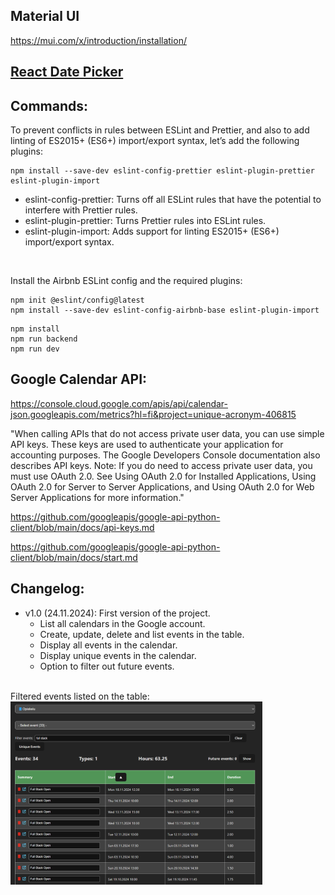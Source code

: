 ## Material UI

https://mui.com/x/introduction/installation/

## [React Date Picker](https://mui.com/x/react-date-pickers/date-picker/)

## Commands:

<p>To prevent conflicts in rules between ESLint and Prettier, and also to add linting of ES2015+ (ES6+) import/export syntax, let’s add the following plugins:</p>

```
npm install --save-dev eslint-config-prettier eslint-plugin-prettier eslint-plugin-import
```
- eslint-config-prettier: Turns off all ESLint rules that have the potential to interfere with Prettier rules.
- eslint-plugin-prettier: Turns Prettier rules into ESLint rules.
- eslint-plugin-import: Adds support for linting ES2015+ (ES6+) import/export syntax.

<br>
<p>Install the Airbnb ESLint config and the required plugins:</p>

```
npm init @eslint/config@latest
npm install --save-dev eslint-config-airbnb-base eslint-plugin-import
```

```
npm install
npm run backend
npm run dev
```

## Google Calendar API:

https://console.cloud.google.com/apis/api/calendar-json.googleapis.com/metrics?hl=fi&project=unique-acronym-406815

"When calling APIs that do not access private user data, you can use simple API keys. These keys are used to authenticate your application for accounting purposes. The Google Developers Console documentation also describes API keys.
Note: If you do need to access private user data, you must use OAuth 2.0. See Using OAuth 2.0 for Installed Applications, Using OAuth 2.0 for Server to Server Applications, and Using OAuth 2.0 for Web Server Applications for more information."

https://github.com/googleapis/google-api-python-client/blob/main/docs/api-keys.md

https://github.com/googleapis/google-api-python-client/blob/main/docs/start.md

## Changelog:

- v1.0 (24.11.2024): First version of the project.
  - List all calendars in the Google account.
  - Create, update, delete and list events in the table. 
  - Display all events in the calendar.
  - Display unique events in the calendar.
  - Option to filter out future events.

<br>
Filtered events listed on the table:

<img src="public/img/v1/events_table_all.png" alt="Project v1.0" width="80%">